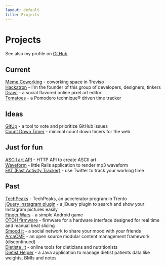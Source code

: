 ```yaml
---
layout: default
title: Projects
---
```


[github]: http://github.com/potomak "My GitHub account"
[finger_wars]: https://market.android.com/details?id=org.potomak.fingerwars "Finger Wars"
[otoh]: http://otoh.cc/ "OTOH"
[smoodit]: # "Smood it"
[arcacmf]: http://www.arcacmf.org "ArcaCMF"
[dietista]: http://www.dietista.it "Dietista .it"
[dietist_helper]: http://code.google.com/p/dietist-helper/ "Dietist Helper"
[waveform]: http://waveform.focustheweb.com "Waveform"
[fat]: http://fat.focustheweb.com "Fast Activity Tracker"
[draw]: http://drawbang.com "Draw!"
[tomatoes]: http://tomato.es "Tomatoes"
[gitup]: https://github.com/potomak/gitup "GitUp"
[countdowntimer]: https://github.com/potomak/countdowntimerapp "Count down timer"
[jquery_instagram]: https://github.com/potomak/jquery-instagram "jQuery Instagram plugin"
[artii_api]: https://github.com/potomak/artii-api "ASCII art API"
[hackatron]: http://hackatron.org "Hackatron"
[meme]: http://memecoworking.com "Meme Coworking"
[techpeaks]: http://potomak.github.io/techpeaks "TechPeaks Log"

# Projects

See also my profile on [GitHub][github].

## Current

[Meme Coworking][meme] - coworking space in Treviso<br/>
[Hackatron][hackatron] - I'm the founder of this group of developers, designers, tinkers<br/>
[Draw!][draw] - a social flavored online pixel art editor<br/>
[Tomatoes][tomatoes] - a Pomodoro technique® driven time tracker

## Ideas

[GitUp][gitup] - a tool to vote and prioritize GitHub issues<br/>
[Count Down Timer][countdowntimer] - minimal count down timers for the web

## Just for fun

[ASCII art API][artii_api] - HTTP API to create ASCII art<br/>
[Waveform][waveform] - little Rails application to render mp3 waveform<br/>
[FAT (Fast Activity Tracker)][fat] - use Twitter to track your working time

## Past

[TechPeaks][techpeaks] - TechPeaks, an accelerator program in Trento<br/>
[jQuery Instagram plugin][jquery_instagram] - a jQuery plugin to search and show your Instagram pictures easily<br/>
[Finger Wars][finger_wars] - a simple Android game<br/>
[OTOH firmware][otoh] - firmware for a hardware interface designed for real time and manual beat slicing<br/>
[Smood it][smoodit] - a social network to share your mood with your friends<br/>
[ArcaCMF][arcacmf] - an open source modular content management framework (discontinued)<br/>
[Dietista .it][dietista] - online tools for dieticians and nutritionists<br/>
[Dietist Helper][dietist_helper] - a Java application to manage dietist patients data like weights, BMIs and notes